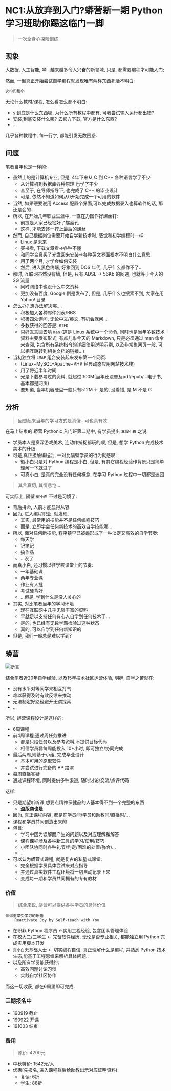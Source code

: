 # NC1:从放弃到入门?蟒营新一期 Python 学习班助你踢这临门一脚
> 一次全身心探险训练

## 现象

大数据, 人工智能, 哗...越来越多令人兴奋的新领域,
只是, 都需要编程才可能入门;

然而, 一但真正开始尝试自学编程就发现唯有两样东西死活不明白:

    这个和那个

无论什么教材/课程, 怎么看怎么都不明白:

- `$` 到底是什么东西哪, 为什么所有教程中都有, 可我尝试输入运行都出错?
- 安装,到底安装什么哪? 去官方下载, 官方是什么东西?
- ...

几乎各种教程中, 每一行字, 都能引发无数困惑.


## 问题

笔者当年也是一样的:

- 虽然上的是计算机专业, 但是, 4年下来从 C 到 C++ 各种语言学了不少
    + 从计算机到数据库各种原理 也学了不少
    + 甚至于, 在导师指导下, 也完成了 C++ 的毕业设计
    + 可是, 依然不知道如何从0开始完成一个可用的软件
- 当然, 如果硬要说用 Access 配置个界面,可以完成数据录入也算软件的话, 那还是会的...
- 所以, 在开始几年职业生涯中, 一直在力图作好螺丝钉:
    + 前提是人家已经钻好了螺丝孔
    + 这样, 才能去逐一拧上最后的螺丝
- 然而, 自己根据岗位需要开始自学新技术时, 感觉和初学编程时一样:
    + Linux 是未来
    + 买书看, 下载文章看->各种不懂
    + 和同学合资买了光盘回来安装->各种英文界面根本不明白什么意思
    + 用了两个月, 才学会如何安装
    + 然后, 进入黑色终端, 好象回到 DOS 年代, 几乎什么都作不了...
- 那时, 互联网虽然没有墙, 但是, 只有 ADSL -> 56Kb 的网速, 也就等于今天的 2G 流量
    + 同时网络中也没什么中文资料
    + 更加没有百度, Google 倒是发布了, 但是, 几乎什么也搜索不到, 大家在用 Yahoo! 目录
- 怎么办? 想办法解决哪....
    + 积极加入各种邮件列表/BBS
    + 积极四处询问, 无论中文/英文, 有机会就问...
    + 多数获得的回答是: `RTFD` 
    + 只好乖乖回去啃 `man` (这是 Linux 系统中一个命令, 同时也是当年多数技术资料主要发布形式, 有点儿象今天的 Markdown, 只是必须通过 man 命令来查阅, 包含所有系统指令的详细使用说明示例, 以及非常象网页一般, 可以相互跳转到相关文档的链接...)
- 当初独立将 `LMAP` 组合安装起来发布第一个网页:
    + (Linux+MySQL+Apache+PHP 经典动态应用网站技术栈)
    + 用了将近半年时间
    + 光是下载参考过的资料, 就超过 100M(当年还没普及pdf/epub/...电子书, 基本都是网页)
    + 要知道, 当年机器硬盘一般只有512M <- 是的, 没看错, 是 M 不是 G


## 分析
> 回想起来当年的学习方式是真傻...可也真有效

在马上结束的 蟒营 Pythonic 入门班第二期中, 有学员提出 `真假小白` 之说:

- 学员本人是资深游戏美术, 连动作捕捉都玩的顺, 但是, 想学 Python 完成技术美术的升级
- 可是,真正接触编程后, 一对比隔壁学员的行为就感叹:
    + 徦小白只是对 Python 编程是小白, 但是, 有其它编程经验作背景只是简单理解一下就过了
    + 可真小白, 是真的完全没有任何概念, 在学习 Python 过程中一切都是迷团

> 其言真切, 其情悲怆...

可实际上, 隔壁 `徦小白` 不过是习惯了:

- 背后拼命, 人前才能显得从容
- 因为, 进入编程职业, 就发现, 
    + 其实, 最常用的技能并不是任何编程技巧
    + 而是, 立即学会任何新技术的高效自学技能哪...
- 所以, 面对任何新技能, 程序猿早已被逼形成了一种淡定又高效的自学节奏:
    + 每天学
    + 记笔记
    + 搞作品
    + ...没了
- 而真小白, 还习惯以往学校课堂上的节奏:
    + 一年基础课
    + 两年专业课
    + 作业有人批
    + 考试硬背好
    + ...但是, 学到什么是没人关心的
- 其实, 对比笔者当年的学习环境
    + 现在互联网中几乎无限丰富的资料
    + 早就足以支持任何有心人自学到任何技术了...
    + 是的, 也已经有无数学霸检验过这种状态
    + 真的, 可以自学到任何新知识的
- 但是, 我们一般总是难以学到?


## 蟒营

![断言](https://ipic.zoomquiet.top/2019-09-02-snap_theory101camp.jpg)


结合笔者近20年自学经验, 以及15年技术社区运营体验,
明确, 自学之苦就在:

- 没有水平对等同学来相互打气
- 难以获得及时有效反馈来推动
- 无法制定好路径避开无谓探索
- ...


所以, 蟒营课程设计是这样的:

- 6周课程
- 前4周课程,通过周任务推进
    + 都是只给任务以及参考资料,不提供目标代码
    + 相信学员嘦每周能投入 10+小时, 即可独立/协同完成
- 最后两周,则基于小组, 完成毕业设计
    + 基本可用的原型软件
    + 并尝试进行完备的 BP 路演
- 每周直播答疑
- 通过课程环境, 同时提供多种渠道, 随时讨论/交流/点评代码

这样:

- 只是期望听听课,想要点精神保健品的人基本得不到一个完整的东西
    + **盗版商也是**
- 因为, 真正课程内容, 都是在学员间/学员和助教间/直播时/...
- 课程和学员共同创造出来的
- 包含:
    + 学习中因为误解而产生的问题以及对应理解和解答
    + 课程课程涉及各种新工具的学习/使用/技巧
    + 小团队协同时各种礼节/约定/困难的处置/弥合/...
    + ...
- 可以认为蟒营式课程, 就是复古的私塾式课堂:
    + 完全根据学员具体尝试来对应指导
    + 并通过真实软件工程环境将一切自动记录下来
    + 变成每一期和学员共同拥有的专有教材



### 价值
> 综合来说, 蟒营可以提供各种学员的具体价值

```
伴你重享受学习的乐趣
    Reactivate Joy by Self-teach with You
```

- 在职非 Python 程序员 <-实用工程经验, 包含团队管理体验
- 在校大二/三学生 <-  完备软件经历, 无论是否专业相关, 都能独立用 Python 完成实用脚本开发
- `真小白`无基础人士 <- 切实编程自信, 真正理解什么是编程, 并熟悉 Python 技术生态,能基于工程思维来解析具体问题..
- 以及所有学员能获得的:
    + 高效问题讨论习惯
    + 实践自学社区协作


而这一切收获, 都在6周里即可完成.


### 三期报名中

- 190919 截止
- 190922 开课
- 191003 结束

### 费用
> 原价: 4200元

- 中秋特价: 1542元/人
- 优惠(先报名, 进入课程群后给助教出示对应证明资料):
    + 复读: 6折
    + 学生: 88折


